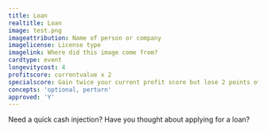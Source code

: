 ```yaml
---
title: Loan
realtitle: Loan
image: test.png
imageattribution: Name of person or company
imagelicense: License type
imagelink: Where did this image come from?
cardtype: event
longevitycost: 4
profitscore: currentvalue x 2
specialscore: Gain twice your current profit score but lose 2 points of profit per turn for the next four turns.
concepts: 'optional, perturn'
approved: 'Y'
---
```


Need a quick cash injection? Have you thought about applying for a loan?
